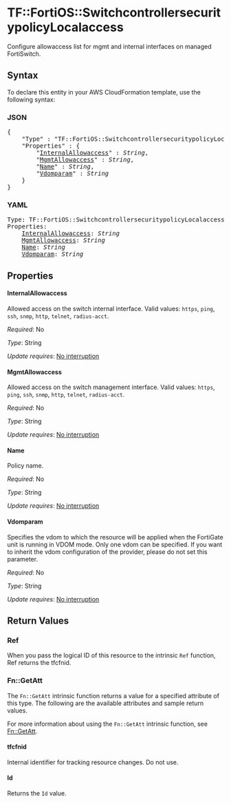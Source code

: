 # TF::FortiOS::SwitchcontrollersecuritypolicyLocalaccess

Configure allowaccess list for mgmt and internal interfaces on managed FortiSwitch.

## Syntax

To declare this entity in your AWS CloudFormation template, use the following syntax:

### JSON

<pre>
{
    "Type" : "TF::FortiOS::SwitchcontrollersecuritypolicyLocalaccess",
    "Properties" : {
        "<a href="#internalallowaccess" title="InternalAllowaccess">InternalAllowaccess</a>" : <i>String</i>,
        "<a href="#mgmtallowaccess" title="MgmtAllowaccess">MgmtAllowaccess</a>" : <i>String</i>,
        "<a href="#name" title="Name">Name</a>" : <i>String</i>,
        "<a href="#vdomparam" title="Vdomparam">Vdomparam</a>" : <i>String</i>
    }
}
</pre>

### YAML

<pre>
Type: TF::FortiOS::SwitchcontrollersecuritypolicyLocalaccess
Properties:
    <a href="#internalallowaccess" title="InternalAllowaccess">InternalAllowaccess</a>: <i>String</i>
    <a href="#mgmtallowaccess" title="MgmtAllowaccess">MgmtAllowaccess</a>: <i>String</i>
    <a href="#name" title="Name">Name</a>: <i>String</i>
    <a href="#vdomparam" title="Vdomparam">Vdomparam</a>: <i>String</i>
</pre>

## Properties

#### InternalAllowaccess

Allowed access on the switch internal interface. Valid values: `https`, `ping`, `ssh`, `snmp`, `http`, `telnet`, `radius-acct`.

_Required_: No

_Type_: String

_Update requires_: [No interruption](https://docs.aws.amazon.com/AWSCloudFormation/latest/UserGuide/using-cfn-updating-stacks-update-behaviors.html#update-no-interrupt)

#### MgmtAllowaccess

Allowed access on the switch management interface. Valid values: `https`, `ping`, `ssh`, `snmp`, `http`, `telnet`, `radius-acct`.

_Required_: No

_Type_: String

_Update requires_: [No interruption](https://docs.aws.amazon.com/AWSCloudFormation/latest/UserGuide/using-cfn-updating-stacks-update-behaviors.html#update-no-interrupt)

#### Name

Policy name.

_Required_: No

_Type_: String

_Update requires_: [No interruption](https://docs.aws.amazon.com/AWSCloudFormation/latest/UserGuide/using-cfn-updating-stacks-update-behaviors.html#update-no-interrupt)

#### Vdomparam

Specifies the vdom to which the resource will be applied when the FortiGate unit is running in VDOM mode. Only one vdom can be specified. If you want to inherit the vdom configuration of the provider, please do not set this parameter.

_Required_: No

_Type_: String

_Update requires_: [No interruption](https://docs.aws.amazon.com/AWSCloudFormation/latest/UserGuide/using-cfn-updating-stacks-update-behaviors.html#update-no-interrupt)

## Return Values

### Ref

When you pass the logical ID of this resource to the intrinsic `Ref` function, Ref returns the tfcfnid.

### Fn::GetAtt

The `Fn::GetAtt` intrinsic function returns a value for a specified attribute of this type. The following are the available attributes and sample return values.

For more information about using the `Fn::GetAtt` intrinsic function, see [Fn::GetAtt](https://docs.aws.amazon.com/AWSCloudFormation/latest/UserGuide/intrinsic-function-reference-getatt.html).

#### tfcfnid

Internal identifier for tracking resource changes. Do not use.

#### Id

Returns the <code>Id</code> value.

